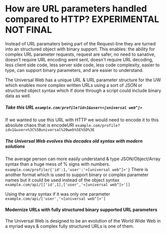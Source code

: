 # How are URL parameters handled compared to HTTP? EXPERIMENTAL NOT FINAL

Instead of URL paramaters being part of the Request-line they are turned into an structured object with binary support.
This enables: the ability for complex URL parameter requests, request are safer, no need to sanative, doesn't require URL encoding went sent, doesn't require URL decoding, less client side code, less server side code, less code complexity, easier to type, can support binary parameters, and are easier to understand.

The Universal Web has a unique URL & URL parameter structure for the UW which enables more complex written URLs using a sort of JSON or structured object syntax which if done through a script could include binary data as well.

##### Take this URL `example.com/profile?id=1&user=<[universal web^]>`

If we wanted to use this URL with HTTP we would need to encode it to this absolute chaos that is encodeURI
`example.com/profile?id=1&user=%3C%5Buniversal%20web%5E%5D%3E`

##### The Universal Web evolves this decades old syntax with modern solutions

The average person can more easily understand & type JSON/Object/Array syntax than a huge mess of % signs with numbers.
`example.com/profile/{'id':1,'user':'<[universal web^]>'}`
There is another format which is used to support binary or complex parameter names but it could be used instead of the object syntax
`example.com/api/[['id',1],['user','<[universal web^]>']]`

Using the array syntax if it was only one parameter
`example.com/api/['user','<[universal web^]>']`

#### Modernize URLs with fully structured binary supported URL parameters

The Universal Web is designed to be an evolution of the World Wide Web in a myriad ways & complex fully structured URLs is one of them.
